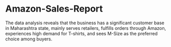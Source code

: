 # Amazon-Sales-Report
The data analysis reveals that the business has a significant customer base in Maharashtra state, mainly serves retailers, fulfills orders through Amazon, experiences high demand for T-shirts, and sees M-Size as the preferred choice among buyers.
